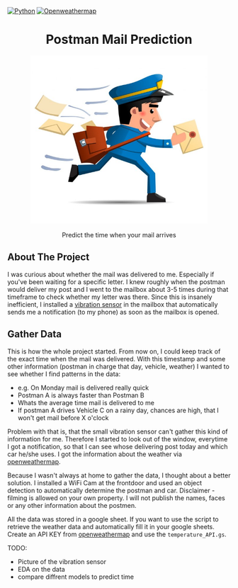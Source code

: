 [![Python](https://img.shields.io/badge/Language-Python3.x-blue.svg?style=flat-square&logo=Python&logoColor=white)](https://www.python.org/) 
[![Openweathermap](https://img.shields.io/badge/API-Openweathermap-green.svg?style=flat-square)](https://openweathermap.org/) 


<h1 align="center">Postman Mail Prediction</h1>
<p align="center">
  <a> 
    <img src="https://github.com/DanielGuo1/postman_mail_prediction/blob/main/images/postman.jpeg" alt="Logo" width="400" height="380" >
  </a>
  <p align="center">
    Predict the time when your mail arrives
  </p>
</p>

## About The Project
I was curious about whether the mail was delivered to me. Especially if you've been waiting for a specific letter. I knew roughly when the postman would deliver my post and I went to the mailbox about 3-5 times during that timeframe to check whether my letter was there. Since this is insanely inefficient, I installed a [vibration sensor](https://amzn.to/3smQGsJ) in the mailbox that automatically sends me a notification (to my phone) as soon as the mailbox is opened.

## Gather Data
This is how the whole project started. From now on, I could keep track of the exact time when the mail was delivered. With this timestamp and some other information (postman in charge that day, vehicle, weather) I wanted to see whether I find patterns in the data:
* e.g. On Monday mail is delivered really quick
* Postman A is always faster than Postman B
* Whats the average time mail is delivered to me
* If postman A drives Vehicle C on a rainy day, chances are high, that I won't get mail before X o'clock

Problem with that is, that the small vibration sensor can't gather this kind of information for me. Therefore I started to look out of the window, everytime I got a notification, so that I can see whose delivering post today and which car he/she uses. I got the information about the weather via [openweathermap](https://openweathermap.org/).

Because I wasn't always at home to gather the data, I thought about a better solution. I installed a WiFi Cam at the frontdoor and used an object detection to automatically determine the postman and car. Disclaimer - filming is allowed on your own property. I will not publish the names, faces or any other information about the postmen.

All the data was stored in a google sheet. If you want to use the script to retrieve the weather data and automatically fill it in your google sheets. Create an API KEY from [openweathermap](https://openweathermap.org/) and use the `temperature_API.gs`.

TODO:
- Picture of the vibration sensor
- EDA on the data
- compare diffrent models to predict time 


